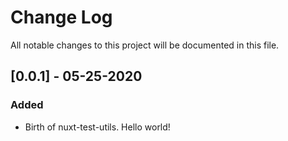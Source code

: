 # Change Log
All notable changes to this project will be documented in this file.

## [0.0.1] - 05-25-2020

### Added
- Birth of nuxt-test-utils. Hello world!